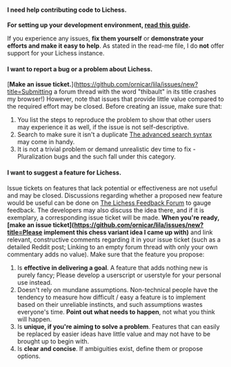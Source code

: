 #### I need help contributing code to Lichess.

__For setting up your development environment, [read this guide](https://github.com/ornicar/lila/wiki/Lichess-Development-Onboarding).__

If you experience any issues, __fix them yourself__ or __demonstrate your efforts and make it easy to help__. As stated in the read-me file, I do **not** offer support for your Lichess instance.

#### I want to report a bug or a problem about Lichess.

[__Make an issue ticket.__](https://github.com/ornicar/lila/issues/new?title=Submitting a forum thread with the word "thibault" in its title crashes my browser!) However, note that issues that provide little value compared to the required effort may be closed. Before creating an issue, make sure that:

1. You list the steps to reproduce the problem to show that other users may experience it as well, if the issue is not self-descriptive.
2. Search to make sure it isn't a duplicate [The advanced search syntax](https://help.github.com/articles/searching-issues/) may come in handy.
3. It is not a trivial problem or demand unrealistic dev time to fix - Pluralization bugs and the such fall under this category.

#### I want to suggest a feature for Lichess.

Issue tickets on features that lack potential or effectiveness are not useful and may be closed. Discussions regarding whether a proposed new feature would be useful can be done on [The Lichess Feedback Forum](http://lichess.org/forum/lichess-feedback) to gauge feedback. The developers may also discuss the idea there, and if it is exemplary, a corresponding issue ticket will be made. __When you're ready, [make an issue ticket](https://github.com/ornicar/lila/issues/new?title=Please implement this chess variant idea I came up with)__ and link relevant, constructive comments regarding it in your issue ticket (such as a detailed Reddit post; Linking to an empty forum thread with only your own commentary adds no value). Make sure that the feature you propose:

1. Is __effective in delivering a goal__. A feature that adds nothing new is purely fancy; Please develop a userscript or userstyle for your personal use instead.
2. Doesn't rely on mundane assumptions. Non-technical people have the tendency to measure how difficult / easy a feature is to implement based on their unreliable instincts, and such assumptions wastes everyone's time. __Point out what needs to happen__, not what you think will happen.
3. Is __unique, if you're aiming to solve a problem__. Features that can easily be replaced by easier ideas have little value and may not have to be brought up to begin with.
4. Is __clear and concise__. If ambiguities exist, define them or propose options.
